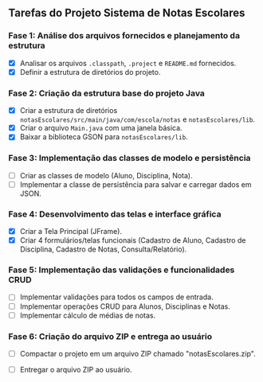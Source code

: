 ## Tarefas do Projeto Sistema de Notas Escolares

### Fase 1: Análise dos arquivos fornecidos e planejamento da estrutura
- [x] Analisar os arquivos `.classpath`, `.project` e `README.md` fornecidos.
- [x] Definir a estrutura de diretórios do projeto.

### Fase 2: Criação da estrutura base do projeto Java
- [x] Criar a estrutura de diretórios `notasEscolares/src/main/java/com/escola/notas` e `notasEscolares/lib`.
- [x] Criar o arquivo `Main.java` com uma janela básica.
- [x] Baixar a biblioteca GSON para `notasEscolares/lib`.

### Fase 3: Implementação das classes de modelo e persistência
- [ ] Criar as classes de modelo (Aluno, Disciplina, Nota).
- [ ] Implementar a classe de persistência para salvar e carregar dados em JSON.

### Fase 4: Desenvolvimento das telas e interface gráfica
- [x] Criar a Tela Principal (JFrame).
- [x] Criar 4 formulários/telas funcionais (Cadastro de Aluno, Cadastro de Disciplina, Cadastro de Notas, Consulta/Relatório).

### Fase 5: Implementação das validações e funcionalidades CRUD
- [ ] Implementar validações para todos os campos de entrada.
- [ ] Implementar operações CRUD para Alunos, Disciplinas e Notas.
- [ ] Implementar cálculo de médias de notas.

### Fase 6: Criação do arquivo ZIP e entrega ao usuário
- [ ] Compactar o projeto em um arquivo ZIP chamado "notasEscolares.zip".
- [ ] Entregar o arquivo ZIP ao usuário.


